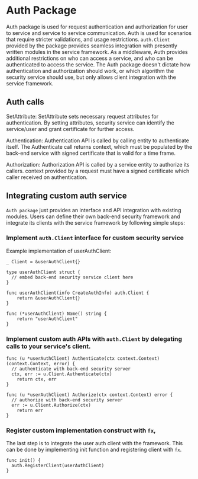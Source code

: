# Auth Package

Auth package is used for request authentication and authorization for user to service
and service to service communication. Auth is used for scenarios that require stricter
validations, and usage restrictions. `auth.Client` provided by the package provides seamless
integration with presently written modules in the service framework. As a middleware, Auth
provides additional restrictions on who can access a service, and who can be
authenticated to access the service.
The Auth package doesn't dictate how authentication and authorization should work, or which
algorithm the security service should use, but only allows client integration with the service framework.

## Auth calls
SetAttribute:
SetAttribute sets necessary request attributes for authentication. By setting attributes, security service can
identify the service/user and grant certificate for further access.

Authentication:
Authentication API is called by calling entity to authenticate itself. The Authenticate call
returns context, which must be populated by the back-end service with signed certificate that is valid for a time frame.

Authorization:
Authorization API is called by a service entity to authorize its callers. context provided by a
request must have a signed certificate which caller received on authentication.

## Integrating custom auth service
`Auth package` just provides an interface and API integration with existing modules. Users can define
their own back-end security framework and integrate its clients with the service framework by following simple steps:

### Implement `auth.Client` interface for custom security service
Example implementation of userAuthClient:
```
_ Client = &userAuthClient{}

type userAuthClient struct {
  // embed back-end security service client here
}

func userAuthClient(info CreateAuthInfo) auth.Client {
	return &userAuthClient{}
}

func (*userAuthClient) Name() string {
	return "userAuthClient"
}
```

### Implement custom auth APIs with `auth.Client` by delegating calls to your service's client.
```
func (u *userAuthClient) Authenticate(ctx context.Context) (context.Context, error) {
  // authenticate with back-end security server
  ctx, err := u.Client.Authenticate(ctx)
	return ctx, err
}

func (u *userAuthClient) Authorize(ctx context.Context) error {
  // authorize with back-end security server
  err := u.Client.Authorize(ctx)
	return err
}
```

### Register custom implementation construct with `fx`,
The last step is to integrate the user auth client with the framework. This can be done by implementing init
function and registering client with `fx`.
```
func init() {
  auth.RegisterClient(userAuthClient)
}
```
